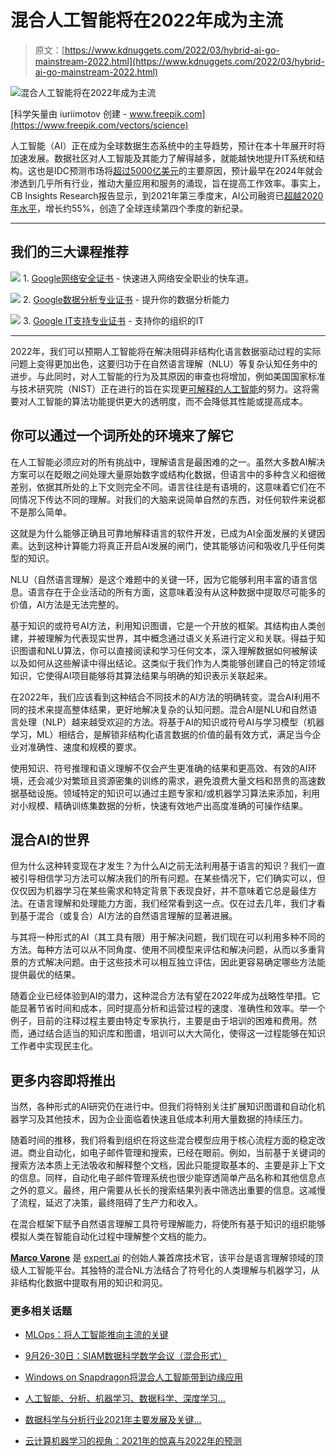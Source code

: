 # 混合人工智能将在2022年成为主流

> 原文：[https://www.kdnuggets.com/2022/03/hybrid-ai-go-mainstream-2022.html](https://www.kdnuggets.com/2022/03/hybrid-ai-go-mainstream-2022.html)

![混合人工智能将在2022年成为主流](../Images/0aeae889444e27f0c961f967a2c9294a.png)

[科学矢量由 iuriimotov 创建 - www.freepik.com](https://www.freepik.com/vectors/science)

人工智能（AI）正在成为全球数据生态系统中的主导趋势，预计在本十年展开时将加速发展。数据社区对人工智能及其能力了解得越多，就能越快地提升IT系统和结构。这也是IDC预测市场将[超过5000亿美元](https://www.idc.com/getdoc.jsp?containerId=prUS48127321)的主要原因，预计最早在2024年就会渗透到几乎所有行业，推动大量应用和服务的涌现，旨在提高工作效率。事实上，CB Insights Research报告显示，到2021年第三季度末，AI公司融资已[超越2020年水平](https://www.cbinsights.com/research/report/ai-trends-q3-2021/)，增长约55%，创造了全球连续第四个季度的新纪录。

* * *

## 我们的三大课程推荐

![](../Images/0244c01ba9267c002ef39d4907e0b8fb.png) 1\. [Google网络安全证书](https://www.kdnuggets.com/google-cybersecurity) - 快速进入网络安全职业的快车道。

![](../Images/e225c49c3c91745821c8c0368bf04711.png) 2\. [Google数据分析专业证书](https://www.kdnuggets.com/google-data-analytics) - 提升你的数据分析能力

![](../Images/0244c01ba9267c002ef39d4907e0b8fb.png) 3\. [Google IT支持专业证书](https://www.kdnuggets.com/google-itsupport) - 支持你的组织的IT

* * *

2022年，我们可以预期人工智能将在解决阻碍非结构化语言数据驱动过程的实际问题上变得更加出色，这要归功于在自然语言理解（NLU）等复杂认知任务中的进步。与此同时，对人工智能的行为及其原因的审查也将增加，例如美国国家标准与技术研究院（NIST）正在进行的旨在实现更[可解释的人工智能](https://nvlpubs.nist.gov/nistpubs/ir/2021/NIST.IR.8312.pdf)的努力。这将需要对人工智能的算法功能提供更大的透明度，而不会降低其性能或提高成本。

## **你可以通过一个词所处的环境来了解它**

在人工智能必须应对的所有挑战中，理解语言是最困难的之一。虽然大多数AI解决方案可以在眨眼之间处理大量原始数字或结构化数据，但语言中的多种含义和细微差别，依据其所处的上下文则完全不同。语言往往是有语境的，这意味着它们在不同情况下传达不同的理解。对我们的大脑来说简单自然的东西，对任何软件来说都不是那么简单。

这就是为什么能够正确且可靠地解释语言的软件开发，已成为AI全面发展的关键因素。达到这种计算能力将真正开启AI发展的闸门，使其能够访问和吸收几乎任何类型的知识。

NLU（自然语言理解）是这个难题中的关键一环，因为它能够利用丰富的语言信息。语言存在于企业活动的所有方面，这意味着没有从这种数据中提取尽可能多的价值，AI方法是无法完整的。

基于知识的或符号AI方法，利用知识图谱，它是一个开放的框架。其结构由人类创建，并被理解为代表现实世界，其中概念通过语义关系进行定义和关联。得益于知识图谱和NLU算法，你可以直接阅读和学习任何文本，深入理解数据如何被解读以及如何从这些解读中得出结论。这类似于我们作为人类能够创建自己的特定领域知识，它使得AI项目能够将其算法结果与明确的知识表示关联起来。

在2022年，我们应该看到这种结合不同技术的AI方法的明确转变。混合AI利用不同的技术来提高整体结果，更好地解决复杂的认知问题。混合AI是NLU和自然语言处理（NLP）越来越受欢迎的方法。将基于AI的知识或符号AI与学习模型（机器学习，ML）相结合，是解锁非结构化语言数据的价值的最有效方式，满足当今企业对准确性、速度和规模的要求。

使用知识、符号推理和语义理解不仅会产生更准确的结果和更高效、有效的AI环境，还会减少对繁琐且资源密集的训练的需求，避免浪费大量文档和昂贵的高速数据基础设施。领域特定的知识可以通过主题专家和/或机器学习算法来添加，利用对小规模、精确训练集数据的分析，快速有效地产出高度准确的可操作结果。

## **混合AI的世界**

但为什么这种转变现在才发生？为什么AI之前无法利用基于语言的知识？我们一直被引导相信学习方法可以解决我们的所有问题。在某些情况下，它们确实可以，但仅仅因为机器学习在某些需求和特定背景下表现良好，并不意味着它总是最佳方法。在语言理解和处理能力方面，我们经常看到这一点。仅在过去几年，我们才看到基于混合（或复合）AI方法的自然语言理解的显著进展。

与其将一种形式的AI（其工具有限）用于解决问题，我们现在可以利用多种不同的方法。每种方法可以从不同角度、使用不同模型来评估和解决问题，从而以多重背景的方式解决问题。由于这些技术可以相互独立评估，因此更容易确定哪些方法能提供最优的结果。

随着企业已经体验到AI的潜力，这种混合方法有望在2022年成为战略性举措。它能显著节省时间和成本，同时提高分析和运营过程的速度、准确性和效率。举一个例子，目前的注释过程主要由特定专家执行，主要是由于培训的困难和费用。然而，通过结合适当的知识库和图谱，培训可以大大简化，使得这一过程能够在知识工作者中实现民主化。

## **更多内容即将推出**

当然，各种形式的AI研究仍在进行中。但我们将特别关注扩展知识图谱和自动化机器学习及其他技术，因为企业面临着快速且低成本利用大量数据的持续压力。

随着时间的推移，我们将看到组织在将这些混合模型应用于核心流程方面的稳定改进。商业自动化，如电子邮件管理和搜索，已经在眼前。例如，当前基于关键词的搜索方法本质上无法吸收和解释整个文档，因此只能提取基本的、主要是非上下文的信息。同样，自动化电子邮件管理系统也很少能穿透简单产品名称和其他信息点之外的意义。最终，用户需要从长长的搜索结果列表中筛选出重要的信息。这减慢了流程，延迟了决策，最终阻碍了生产力和收入。

在混合框架下赋予自然语言理解工具符号理解能力，将使所有基于知识的组织能够模拟人类在智能自动化过程中理解整个文档的能力。

**[Marco Varone](https://www.linkedin.com/in/marco-varone/)** 是 [expert.ai](https://www.expert.ai/) 的创始人兼首席技术官，该平台是语言理解领域的顶级人工智能平台。其独特的混合NL方法结合了符号化的人类理解与机器学习，从非结构化数据中提取有用的知识和洞见。

### 更多相关话题

+   [MLOps：将人工智能推向主流的关键](https://www.kdnuggets.com/2022/07/mlops-key-pushing-ai-mainstream.html)

+   [9月26-30日：SIAM数据科学数学会议（混合形式）](https://www.kdnuggets.com/2022/08/siam-conference-mathematics-data-science-hybrid.html)

+   [Windows on Snapdragon将混合人工智能带到边缘应用](https://www.kdnuggets.com/qualcomm-windows-on-snapdragon-brings-hybrid-ai-to-apps-at-the-edge)

+   [人工智能、分析、机器学习、数据科学、深度学习…](https://www.kdnuggets.com/2021/12/developments-predictions-ai-machine-learning-data-science-research.html)

+   [数据科学与分析行业2021年主要发展及关键…](https://www.kdnuggets.com/2021/12/developments-predictions-data-science-analytics-industry.html)

+   [云计算机器学习的视角：2021年的惊喜与2022年的预测](https://www.kdnuggets.com/2021/12/cloud-ml-perspective-surprises-2021-projections-2022.html)

